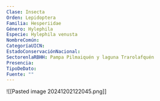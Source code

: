 ```yaml
---
Clase: Insecta
Orden: Lepidoptera
Familia: Hesperiidae
Género: Hylephila
Especie: Hylephila venusta
NombreComún: 
CategoríaUICN: 
EstadoConservaciónNacional: 
SectorenlaRBHH: Pampa Pilmaiquén y laguna Trarolafquén
Presencia: 
TipoDeDato: 
Fuente: ""
---
```

![[Pasted image 20241202122045.png]]